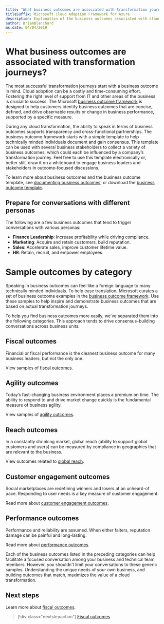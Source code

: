 ```yaml
---
title: "What business outcomes are associated with transformation journeys?"
titleSuffix: Microsoft Cloud Adoption Framework for Azure
description: Explanation of the business outcomes associated with cloud transformations.
author: BrianBlanchard
ms.date: 04/04/2019
---
```


<!-- markdownlint-disable -->

# What business outcomes are associated with transformation journeys?

The most successful transformation journeys start with a business outcome in mind. Cloud adoption can be a costly and time-consuming effort. Fostering the right level of support from IT and other areas of the business is crucial to success. The Microsoft [business outcome framework](../index.md) is designed to help customers identify business outcomes that are concise, defined, and drive observable results or change in business performance, supported by a specific measure.

During any cloud transformation, the ability to speak in terms of business outcomes supports transparency and cross-functional partnerships. The business outcome framework starts with a simple template to help technically minded individuals document and gain consensus. This template can be used with several business stakeholders to collect a variety of business outcomes, which could each be influenced by a company’s transformation journey. Feel free to use this template electronically or, better still, draw it on a whiteboard to engage business leaders and stakeholders in outcome-focused discussions.

To learn more about business outcomes and the business outcome template, see [documenting business outcomes](how-to-use-the-business-outcome-template.md), or download the [business outcome template](https://archcenter.blob.core.windows.net/cdn/business-outcome-template.xlsx).

## Prepare for conversations with different personas

The following are a few business outcomes that tend to trigger conversations with various personas:

- **Finance Leadership**: Increase profitability while driving compliance.
- **Marketing**: Acquire and retain customers, build reputation.
- **Sales**: Accelerate sales, improve customer lifetime value.
- **HR**: Retain, recruit, and empower employees.

# Sample outcomes by category

Speaking in business outcomes can feel like a foreign language to many technically minded individuals. To help ease translation, Microsoft curates a set of business outcome examples in the [business outcome framework](../index.md). Use these samples to help inspire and demonstrate business outcomes that are based on actual transformation journeys.

To help you find business outcomes more easily, we've separated them into the following categories. This approach tends to drive consensus-building conversations across business units.

## Fiscal outcomes

Financial or fiscal performance is the cleanest business outcome for many business leaders, but not the only one.

View samples of [fiscal outcomes](fiscal-outcomes.md).

## Agility outcomes

Today’s fast-changing business environment places a premium on time. The ability to respond to and drive market change quickly is the fundamental measure of business agility.

View samples of [agility outcomes](agility-outcomes.md).

## Reach outcomes

In a constantly shrinking market, global reach (ability to support global customers and users) can be measured by compliance in geographies that are relevant to the business.

View outcomes related to [global reach](reach-outcomes.md).

## Customer engagement outcomes

Social marketplaces are redefining winners and losers at an unheard-of pace. Responding to user needs is a key measure of customer engagement.

Read more about [customer engagement outcomes](engagement-outcomes.md).

## Performance outcomes

Performance and reliability are assumed. When either falters, reputation damage can be painful and long-lasting.

Read more about [performance outcomes](performance-outcomes.md).

Each of the business outcomes listed in the preceding categories can help facilitate a focused conversation among your business and technical team members. However, you shouldn't limit your conversations to these generic samples. Understanding the unique needs of your own business, and building outcomes that match, maximizes the value of a cloud transformation.

## Next steps

Learn more about [fiscal outcomes](./fiscal-outcomes.md).

> [!div class="nextstepaction"]
> [Fiscal outcomes](./fiscal-outcomes.md)
